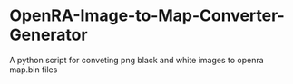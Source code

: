# OpenRA-Image-to-Map-Converter-Generator
A python script for conveting png black and white images to openra map.bin files
